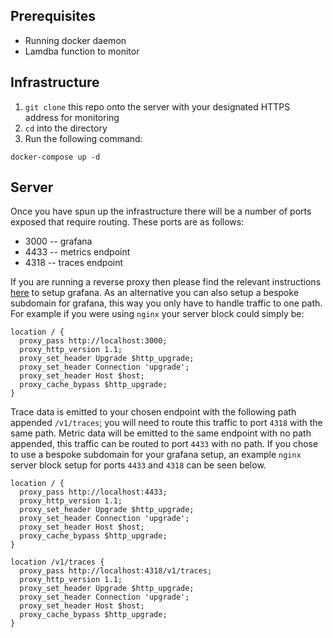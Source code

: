 ## Prerequisites

* Running docker daemon
* Lamdba function to monitor


## Infrastructure

1. `git clone` this repo onto the server with your designated HTTPS address for monitoring
2. `cd` into the directory
3. Run the following command:

```
docker-compose up -d
```

## Server

Once you have spun up the infrastructure there will be a number of ports exposed that require routing. These ports are as follows:

* 3000 -- grafana
* 4433 -- metrics endpoint
* 4318 -- traces endpoint

If you are running a reverse proxy then please find the relevant instructions [here](https://grafana.com/tutorials/run-grafana-behind-a-proxy/) to setup grafana.
As an alternative you can also setup a bespoke subdomain for grafana, this way you only have to handle traffic to one path. For example if you were using `nginx`
your server block could simply be:

```
location / {
  proxy_pass http://localhost:3000;
  proxy_http_version 1.1;
  proxy_set_header Upgrade $http_upgrade;
  proxy_set_header Connection 'upgrade';
  proxy_set_header Host $host;
  proxy_cache_bypass $http_upgrade;
}
```

Trace data is emitted to your chosen endpoint with the following path appended `/v1/traces`; you will need to route this traffic to port `4318` with the same path.
Metric data will be emitted to the same endpoint with no path appended, this traffic can be routed to port `4433` with no path. If you chose to use a bespoke subdomain
for your grafana setup, an example `nginx` server block setup for ports `4433` and `4318` can be seen below.

```
location / {
  proxy_pass http://localhost:4433;
  proxy_http_version 1.1;
  proxy_set_header Upgrade $http_upgrade;
  proxy_set_header Connection 'upgrade';
  proxy_set_header Host $host;
  proxy_cache_bypass $http_upgrade;
}

location /v1/traces {
  proxy_pass http://localhost:4318/v1/traces;
  proxy_http_version 1.1;
  proxy_set_header Upgrade $http_upgrade;
  proxy_set_header Connection 'upgrade';
  proxy_set_header Host $host;
  proxy_cache_bypass $http_upgrade;
}
```

